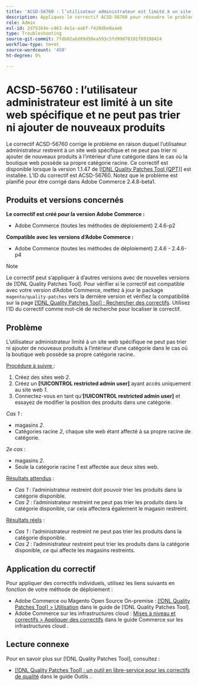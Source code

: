 ```yaml
---
title: 'ACSD-56760 : l’utilisateur administrateur est limité à un site web spécifique et ne peut pas trier ni ajouter de nouveaux produits'
description: Appliquez le correctif ACSD-56760 pour résoudre le problème d’Adobe Commerce en raison duquel l’utilisateur administrateur limité à un site web spécifique ne peut pas trier ni ajouter de nouveaux produits à l’intérieur d’une catégorie dans le cas où la boutique web possède sa propre catégorie racine.
role: Admin
exl-id: 2d75164e-c463-4e1a-aa6f-f420dbe0aaeb
type: Troubleshooting
source-git-commit: 7fdb02a6d89d50ea593c5fd99d78101f89198424
workflow-type: tm+mt
source-wordcount: '459'
ht-degree: 0%

---
```


# ACSD-56760 : l’utilisateur administrateur est limité à un site web spécifique et ne peut pas trier ni ajouter de nouveaux produits

Le correctif ACSD-56760 corrige le problème en raison duquel l’utilisateur administrateur restreint à un site web spécifique et ne peut pas trier ni ajouter de nouveaux produits à l’intérieur d’une catégorie dans le cas où la boutique web possède sa propre catégorie racine. Ce correctif est disponible lorsque la version 1.1.47 de [[!DNL Quality Patches Tool (QPT)]](/help/tools/quality-patches-tool/quality-patches-tool-to-self-serve-quality-patches.md) est installée. L’ID du correctif est ACSD-56760. Notez que le problème est planifié pour être corrigé dans Adobe Commerce 2.4.8-beta1.

## Produits et versions concernés

**Le correctif est créé pour la version Adobe Commerce :**

* Adobe Commerce (toutes les méthodes de déploiement) 2.4.6-p2

**Compatible avec les versions d’Adobe Commerce :**

* Adobe Commerce (toutes les méthodes de déploiement) 2.4.6 - 2.4.6-p4

>[!NOTE]
>
>Le correctif peut s’appliquer à d’autres versions avec de nouvelles versions de [!DNL Quality Patches Tool]. Pour vérifier si le correctif est compatible avec votre version d’Adobe Commerce, mettez à jour le package `magento/quality-patches` vers la dernière version et vérifiez la compatibilité sur la page [[!DNL Quality Patches Tool] : Rechercher des correctifs](https://experienceleague.adobe.com/tools/commerce-quality-patches/index.html?lang=fr). Utilisez l’ID du correctif comme mot-clé de recherche pour localiser le correctif.

## Problème

L’utilisateur administrateur limité à un site web spécifique ne peut pas trier ni ajouter de nouveaux produits à l’intérieur d’une catégorie dans le cas où la boutique web possède sa propre catégorie racine.

<u>Procédure à suivre </u> :

1. Créez des sites web *2*.
1. Créez un **[!UICONTROL restricted admin user]** ayant accès uniquement au site web *1*.
1. Connectez-vous en tant qu’**[!UICONTROL restricted admin user]** et essayez de modifier la position des produits dans une catégorie.

*Cas 1* :

* magasins *2*.
* Catégories racine *2*, chaque site web étant affecté à sa propre racine de catégorie.

*2e cas* :

* magasins *2*.
* Seule la catégorie racine *1* est affectée aux deux sites web.

<u>Résultats attendus</u> :

* *Cas 1* : l’administrateur restreint doit pouvoir trier les produits dans la catégorie disponible.
* *Cas 2* : l’administrateur restreint ne peut pas trier les produits dans la catégorie disponible, car cela affectera également le magasin restreint.

<u>Résultats réels</u> :

* *Cas 1* : l’administrateur restreint ne peut pas trier les produits dans la catégorie disponible.
* *Cas 2* : l’administrateur restreint peut trier les produits dans la catégorie disponible, ce qui affecte les magasins restreints.

## Application du correctif

Pour appliquer des correctifs individuels, utilisez les liens suivants en fonction de votre méthode de déploiement :

* Adobe Commerce ou Magento Open Source On-premise : [[!DNL Quality Patches Tool] > Utilisation](/help/tools/quality-patches-tool/usage.md) dans le guide de [!DNL Quality Patches Tool].
* Adobe Commerce sur les infrastructures cloud : [Mises à niveau et correctifs > Appliquer des correctifs](https://experienceleague.adobe.com/docs/commerce-cloud-service/user-guide/develop/upgrade/apply-patches.html?lang=fr) dans le guide Commerce sur les infrastructures cloud .

## Lecture connexe

Pour en savoir plus sur [!DNL Quality Patches Tool], consultez :

* [[!DNL Quality Patches Tool] : un outil en libre-service pour les correctifs de qualité](/help/tools/quality-patches-tool/quality-patches-tool-to-self-serve-quality-patches.md) dans le guide Outils .
